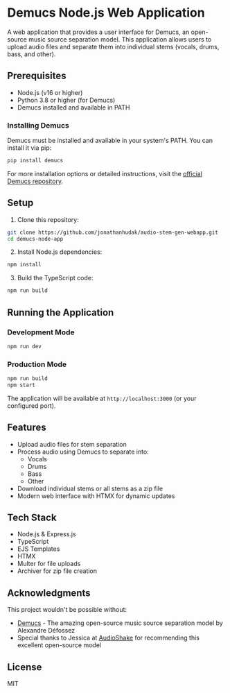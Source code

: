 # Demucs Node.js Web Application

A web application that provides a user interface for Demucs, an open-source music source separation model. This application allows users to upload audio files and separate them into individual stems (vocals, drums, bass, and other).

## Prerequisites

- Node.js (v16 or higher)
- Python 3.8 or higher (for Demucs)
- Demucs installed and available in PATH

### Installing Demucs

Demucs must be installed and available in your system's PATH. You can install it via pip:

```bash
pip install demucs
```

For more installation options or detailed instructions, visit the [official Demucs repository](https://github.com/adefossez/demucs).

## Setup

1. Clone this repository:
```bash
git clone https://github.com/jonathanhudak/audio-stem-gen-webapp.git
cd demucs-node-app
```

2. Install Node.js dependencies:
```bash
npm install
```

3. Build the TypeScript code:
```bash
npm run build
```

## Running the Application

### Development Mode
```bash
npm run dev
```

### Production Mode
```bash
npm run build
npm start
```

The application will be available at `http://localhost:3000` (or your configured port).

## Features

- Upload audio files for stem separation
- Process audio using Demucs to separate into:
  - Vocals
  - Drums
  - Bass
  - Other
- Download individual stems or all stems as a zip file
- Modern web interface with HTMX for dynamic updates

## Tech Stack

- Node.js & Express.js
- TypeScript
- EJS Templates
- HTMX
- Multer for file uploads
- Archiver for zip file creation

## Acknowledgments

This project wouldn't be possible without:

- [Demucs](https://github.com/adefossez/demucs) - The amazing open-source music source separation model by Alexandre Défossez
- Special thanks to Jessica at [AudioShake](https://www.audioshake.ai/) for recommending this excellent open-source model

## License

MIT
